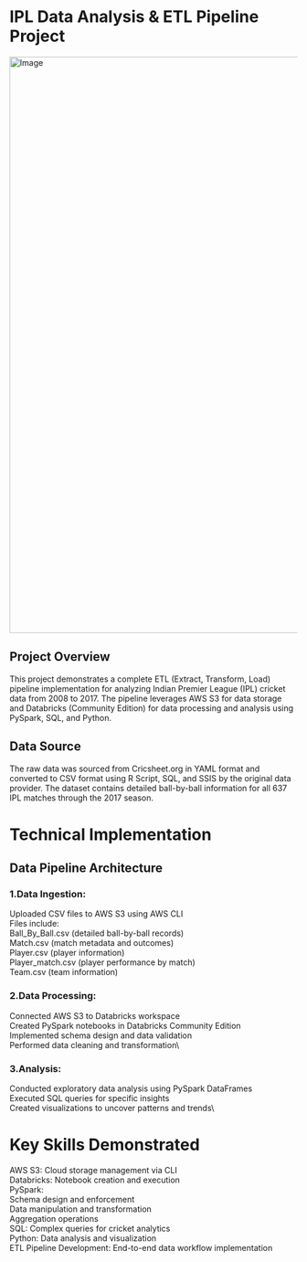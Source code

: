 # IPL Data Analysis & ETL Pipeline Project

<img width="1009" alt="Image" src="https://github.com/user-attachments/assets/1fadc89a-03a3-40f5-8201-cc9bb0879516" />

## Project Overview
This project demonstrates a complete ETL (Extract, Transform, Load) pipeline implementation for analyzing Indian Premier League (IPL) cricket data from 2008 to 2017. The pipeline leverages AWS S3 for data storage and Databricks (Community Edition) for data processing and analysis using PySpark, SQL, and Python.

## Data Source
The raw data was sourced from Cricsheet.org in YAML format and converted to CSV format using R Script, SQL, and SSIS by the original data provider. The dataset contains detailed ball-by-ball information for all 637 IPL matches through the 2017 season.

# Technical Implementation

## Data Pipeline Architecture

### 1.Data Ingestion:
Uploaded CSV files to AWS S3 using AWS CLI\
Files include:\
Ball_By_Ball.csv (detailed ball-by-ball records)\
Match.csv (match metadata and outcomes)\
Player.csv (player information)\
Player_match.csv (player performance by match)\
Team.csv (team information)

### 2.Data Processing:
Connected AWS S3 to Databricks workspace\
Created PySpark notebooks in Databricks Community Edition\
Implemented schema design and data validation\
Performed data cleaning and transformation\

### 3.Analysis:
Conducted exploratory data analysis using PySpark DataFrames\
Executed SQL queries for specific insights\
Created visualizations to uncover patterns and trends\


# Key Skills Demonstrated

AWS S3: Cloud storage management via CLI\
Databricks: Notebook creation and execution\
PySpark:\
  Schema design and enforcement\
  Data manipulation and transformation\
  Aggregation operations\
SQL: Complex queries for cricket analytics\
Python: Data analysis and visualization\
ETL Pipeline Development: End-to-end data workflow implementation








